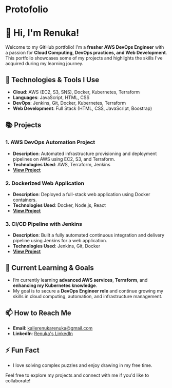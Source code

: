 # Protofolio
# 👋 Hi, I'm Renuka!  

Welcome to my GitHub portfolio! I'm a **fresher AWS DevOps Engineer** with a passion for **Cloud Computing, DevOps practices, and Web Development**. This portfolio showcases some of my projects and highlights the skills I've acquired during my learning journey.

## 🔧 Technologies & Tools I Use

- **Cloud**: AWS (EC2, S3, SNS), Docker, Kubernetes, Terraform
- **Languages**: JavaScript, HTML, CSS
- **DevOps**: Jenkins, Git, Docker, Kubernetes, Terraform
- **Web Development**: Full Stack (HTML, CSS, JavaScript, Boostrap)

## 📚 Projects

### 1. **AWS DevOps Automation Project**
- **Description**: Automated infrastructure provisioning and deployment pipelines on AWS using EC2, S3, and Terraform.
- **Technologies Used**: AWS, Terraform, Jenkins
- **[View Project](https://github.com/KalleRenuka/your-repository-name)**

### 2. **Dockerized Web Application**
- **Description**: Deployed a full-stack web application using Docker containers.
- **Technologies Used**: Docker, Node.js, React
- **[View Project](https://github.com/KalleRenuka/your-repository-name)**

### 3. **CI/CD Pipeline with Jenkins**
- **Description**: Built a fully automated continuous integration and delivery pipeline using Jenkins for a web application.
- **Technologies Used**: Jenkins, Git, Docker
- **[View Project](https://github.com/KalleRenuka/your-repository-name)**

## 🌱 Current Learning & Goals
- I’m currently learning **advanced AWS services**, **Terraform**, and **enhancing my Kubernetes knowledge**.
- My goal is to secure a **DevOps Engineer role** and continue growing my skills in cloud computing, automation, and infrastructure management.

## 📫 How to Reach Me
- **Email**: kallerenukarenuka@gmail.com
- **LinkedIn**: [Renuka's LinkedIn](https://www.linkedin.com/in/your-profile)

## ⚡ Fun Fact
- I love solving complex puzzles and enjoy drawing in my free time.

Feel free to explore my projects and connect with me if you'd like to collaborate!
